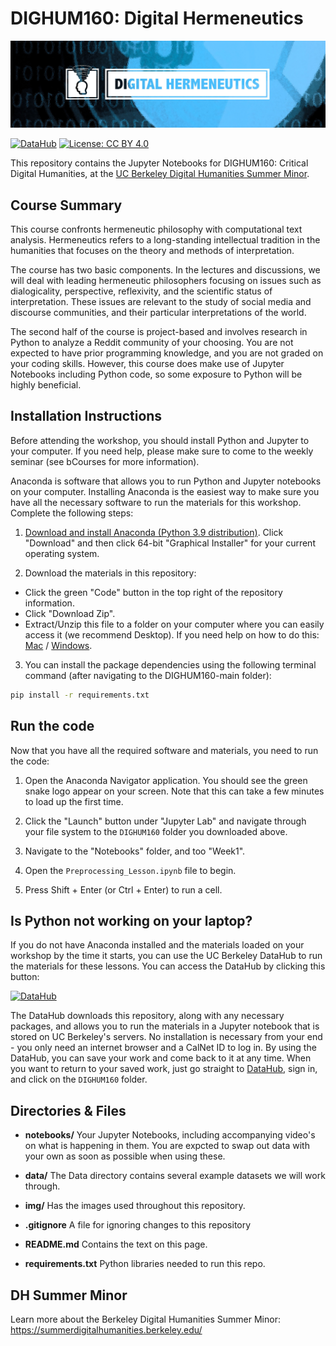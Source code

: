 # DIGHUM160: Digital Hermeneutics

![logo](img/backdrop-color.jpg)

[![DataHub](https://img.shields.io/badge/launch-datahub-blue)](https://datahub.berkeley.edu/hub/user-redirect/git-pull?repo=https%3A%2F%2Fgithub.com%2Ftomvannuenen%2FDIGHUM160&urlpath=lab%2Ftree%2FDIGHUM160%2F) [![License: CC BY 4.0](https://img.shields.io/badge/License-CC_BY_4.0-lightgrey.svg)](https://creativecommons.org/licenses/by/4.0/)

This repository contains the Jupyter Notebooks for DIGHUM160: Critical Digital Humanities, at the [UC Berkeley Digital Humanities Summer Minor](https://summerdigitalhumanities.berkeley.edu/).

## Course Summary
This course confronts hermeneutic philosophy with computational text analysis. Hermeneutics refers to a long-standing intellectual tradition in the humanities that focuses on the theory and methods of interpretation.

The course has two basic components. In the lectures and discussions, we will deal with leading hermeneutic philosophers focusing on issues such as dialogicality, perspective, reflexivity, and the scientific status of interpretation. These issues are relevant to the study of social media and discourse communities, and their particular interpretations of the world.

The second half of the course is project-based and involves research in Python to analyze a Reddit community of your choosing. You are not expected to have prior programming knowledge, and you are not graded on your coding skills. However, this course does make use of Jupyter Notebooks including Python code, so some exposure to Python will be highly beneficial.

## Installation Instructions

Before attending the workshop, you should install Python and Jupyter to your computer. If you need help, please make sure to come to the weekly seminar (see bCourses for more information).

Anaconda is software that allows you to run Python and Jupyter notebooks on your computer. Installing Anaconda is the easiest way to make sure you have all the necessary software to run the materials for this workshop. Complete the following steps:

1. [Download and install Anaconda (Python 3.9 distribution)](https://www.anaconda.com/products/individual). Click "Download" and then click 64-bit "Graphical Installer" for your current operating system.

2. Download the materials in this repository:

* Click the green "Code" button in the top right of the repository information.
* Click "Download Zip".
* Extract/Unzip this file to a folder on your computer where you can easily access it (we recommend Desktop). If you need help on how to do this: [Mac](https://support.apple.com/en-gb/guide/mac-help/mchlp2528/mac) / [Windows](https://support.microsoft.com/en-us/windows/zip-and-unzip-files-f6dde0a7-0fec-8294-e1d3-703ed85e7ebc).

3. You can install the package dependencies using the following terminal command (after navigating to the DIGHUM160-main folder):

```bash
pip install -r requirements.txt
 ```

## Run the code

Now that you have all the required software and materials, you need to run the code:

1. Open the Anaconda Navigator application. You should see the green snake logo appear on your screen. Note that this can take a few minutes to load up the first time.

2. Click the "Launch" button under "Jupyter Lab" and navigate through your file system to the `DIGHUM160` folder you downloaded above.

3. Navigate to the "Notebooks" folder, and too "Week1".

4. Open the `Preprocessing_Lesson.ipynb` file to begin.

5. Press Shift + Enter (or Ctrl + Enter) to run a cell.

## Is Python not working on your laptop?

If you do not have Anaconda installed and the materials loaded on your workshop by the time it starts, you can use the UC Berkeley DataHub to run the materials for these lessons. You can access the DataHub by clicking this button:

[![DataHub](https://img.shields.io/badge/launch-datahub-blue)](https://datahub.berkeley.edu/hub/user-redirect/git-pull?repo=https%3A%2F%2Fgithub.com%2Ftomvannuenen%2FDIGHUM160&urlpath=lab%2Ftree%2FDIGHUM160%2F)

The DataHub downloads this repository, along with any necessary packages, and allows you to run the materials in a Jupyter notebook that is stored on UC Berkeley's servers. No installation is necessary from your end - you only need an internet browser and a CalNet ID to log in. By using the DataHub, you can save your work and come back to it at any time. When you want to return to your saved work, just go straight to [DataHub](https://datahub.berkeley.edu), sign in, and click on the `DIGHUM160` folder.

## Directories & Files

- **notebooks/**  Your Jupyter Notebooks, including accompanying video's on what is happening in them. You are expcted to swap out data with your own as soon as possible when using these.

- **data/**  The Data directory contains several example datasets we will work through.

- **img/**  Has the images used throughout this repository.

- **.gitignore**  A file for ignoring changes to this repository

- **README.md**  Contains the text on this page.

- **requirements.txt**  Python libraries needed to run this repo.

## DH Summer Minor

Learn more about the Berkeley Digital Humanities Summer Minor: https://summerdigitalhumanities.berkeley.edu/
